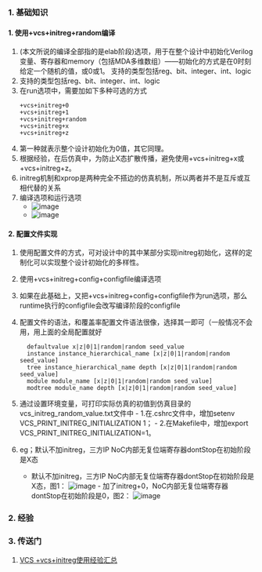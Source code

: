 ### 1. 基础知识
#### 1. 使用+vcs+initreg+random编译
  1. (本文所说的编译全部指的是elab阶段)选项，用于在整个设计中初始化Verilog变量、寄存器和memory（包括MDA多维数组）——初始化的方式是在0时刻给定一个随机的值，或0或1。
支持的类型包括reg、bit、integer、int、logic
  2. 支持的类型包括reg、bit、integer、int、logic
  3. 在run选项中，需要加如下多种可选的方式
	  ~~~
	  +vcs+initreg+0
	  +vcs+initreg+1
	  +vcs+initreg+random
	  +vcs+initreg+x
	  +vcs+initreg+z
	  ~~~
  4. 第一种就表示整个设计初始化为0值，其它同理。
  5. 根据经验，在后仿真中，为防止X态扩散传播，避免使用+vcs+initreg+x或+vcs+initreg+z。
  6. initreg机制和xprop是两种完全不搭边的仿真机制，所以两者并不是互斥或互相代替的关系
  7. 编译选项和运行选项
     - ![image](https://github.com/bulaqi/IC-DV.github.io/assets/55919713/e07c55cd-ab76-48a3-aac1-e49eb4135a95)
     - ![image](https://github.com/bulaqi/IC-DV.github.io/assets/55919713/4d10beaf-0357-4813-8682-24d844a1f110)

#### 2. 配置文件实现
  1. 使用配置文件的方式，可对设计中的其中某部分实现initreg初始化，这样的定制化可以实现整个设计初始化的多样性。
  2. 使用+vcs+initreg+config+configfile编译选项
  3. 如果在此基础上，又把+vcs+initreg+config+configfile作为run选项，那么runtime执行的configfile会改写编译阶段的configfile
  4. 配置文件的语法，和覆盖率配置文件语法很像，选择其一即可（一般情况不会用，用上面的全局配置就好
	  ~~~
		defaultvalue x|z|0|1|random|random seed_value
		instance instance_hierarchical_name [x|z|0|1|random|random seed_value]
		tree instance_hierarchical_name depth [x|z|0|1|random|random seed_value]
		module module_name [x|z|0|1|random|random seed_value]
		modtree module_name depth [x|z|0|1|random|random seed_value]
	  ~~~
  5. 通过设置环境变量，可打印实际仿真的初值到仿真目录的vcs_initreg_random_value.txt文件中
	- 1.在.cshrc文件中，增加setenv VCS_PRINT_INITREG_INITIALIZATION 1；
	- 2.在Makefile中，增加export VCS_PRINT_INITREG_INITIALIZATION=1。

  6. eg；默认不加initreg，三方IP NoC内部无复位端寄存器dontStop在初始阶段是X态
        - 默认不加initreg，三方IP NoC内部无复位端寄存器dontStop在初始阶段是X态，图1：
           ![image](https://github.com/bulaqi/IC-DV.github.io/assets/55919713/e85fcc53-e015-43ed-bb35-330db1ade672)
	- 加了initreg+0，NoC内部无复位端寄存器dontStop在初始阶段是0，图2：
           ![image](https://github.com/bulaqi/IC-DV.github.io/assets/55919713/122449e2-d3d8-410f-93d5-e5fc0142f921)

  
### 2. 经验

### 3. 传送门
 1. [VCS +vcs+initreg使用经验汇总](https://blog.csdn.net/develop2006/article/details/124846874)
